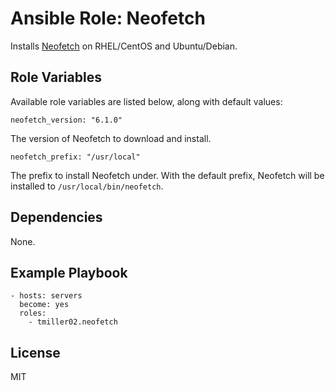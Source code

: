 Ansible Role: Neofetch
=========

Installs [Neofetch](https://github.com/dylanaraps/neofetch) on RHEL/CentOS and Ubuntu/Debian.

Role Variables
--------------

Available role variables are listed below, along with default values:

    neofetch_version: "6.1.0"
    
The version of Neofetch to download and install.

    neofetch_prefix: "/usr/local"
    
The prefix to install Neofetch under. With the default prefix, Neofetch will be
installed to `/usr/local/bin/neofetch`.

Dependencies
------------

None.

Example Playbook
----------------

    - hosts: servers
      become: yes
      roles:
        - tmiller02.neofetch

License
-------

MIT

